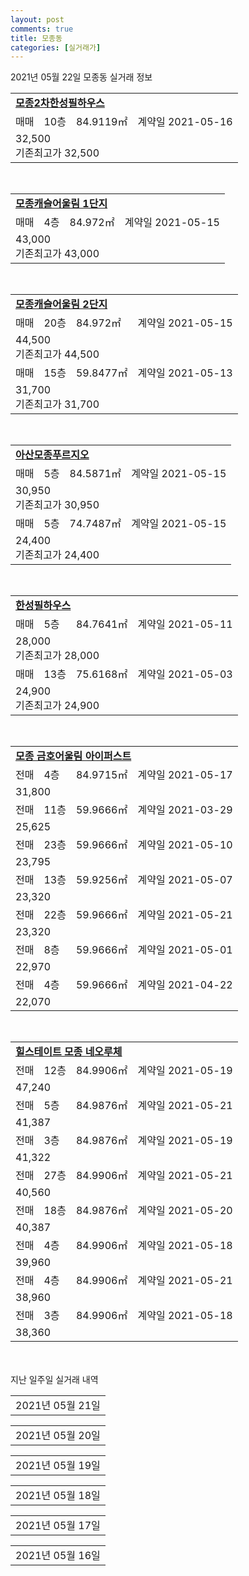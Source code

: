 ```yaml
---
layout: post
comments: true
title: 모종동
categories: [실거래가]
---
```


2021년 05월 22일 모종동 실거래 정보

<table>
  <tr>
    <td colspan="4" style="font-weight: bold;"><a href="https://search.naver.com/search.naver?query=모종2차한성필하우스">모종2차한성필하우스</a></td>
  </tr>
    
  <tr>
    <td>매매</td>
    <td>10층</td>
    <td>84.9119㎡</td>
    <td>계약일 2021-05-16</td>
  </tr>
  <tr>
    <td colspan="4">32,500<br>기존최고가 32,500</td>
  </tr>
    
</table>
<br>
<table>
  <tr>
    <td colspan="4" style="font-weight: bold;"><a href="https://search.naver.com/search.naver?query=모종캐슬어울림 1단지">모종캐슬어울림 1단지</a></td>
  </tr>
    
  <tr>
    <td>매매</td>
    <td>4층</td>
    <td>84.972㎡</td>
    <td>계약일 2021-05-15</td>
  </tr>
  <tr>
    <td colspan="4">43,000<br>기존최고가 43,000</td>
  </tr>
    
</table>
<br>
<table>
  <tr>
    <td colspan="4" style="font-weight: bold;"><a href="https://search.naver.com/search.naver?query=모종캐슬어울림 2단지">모종캐슬어울림 2단지</a></td>
  </tr>
    
  <tr>
    <td>매매</td>
    <td>20층</td>
    <td>84.972㎡</td>
    <td>계약일 2021-05-15</td>
  </tr>
  <tr>
    <td colspan="4">44,500<br>기존최고가 44,500</td>
  </tr>
    
  <tr>
    <td>매매</td>
    <td>15층</td>
    <td>59.8477㎡</td>
    <td>계약일 2021-05-13</td>
  </tr>
  <tr>
    <td colspan="4">31,700<br>기존최고가 31,700</td>
  </tr>
    
</table>
<br>
<table>
  <tr>
    <td colspan="4" style="font-weight: bold;"><a href="https://search.naver.com/search.naver?query=아산모종푸르지오">아산모종푸르지오</a></td>
  </tr>
    
  <tr>
    <td>매매</td>
    <td>5층</td>
    <td>84.5871㎡</td>
    <td>계약일 2021-05-15</td>
  </tr>
  <tr>
    <td colspan="4">30,950<br>기존최고가 30,950</td>
  </tr>
    
  <tr>
    <td>매매</td>
    <td>5층</td>
    <td>74.7487㎡</td>
    <td>계약일 2021-05-15</td>
  </tr>
  <tr>
    <td colspan="4">24,400<br>기존최고가 24,400</td>
  </tr>
    
</table>
<br>
<table>
  <tr>
    <td colspan="4" style="font-weight: bold;"><a href="https://search.naver.com/search.naver?query=한성필하우스">한성필하우스</a></td>
  </tr>
    
  <tr>
    <td>매매</td>
    <td>5층</td>
    <td>84.7641㎡</td>
    <td>계약일 2021-05-11</td>
  </tr>
  <tr>
    <td colspan="4">28,000<br>기존최고가 28,000</td>
  </tr>
    
  <tr>
    <td>매매</td>
    <td>13층</td>
    <td>75.6168㎡</td>
    <td>계약일 2021-05-03</td>
  </tr>
  <tr>
    <td colspan="4">24,900<br>기존최고가 24,900</td>
  </tr>
    
</table>
<br>
<table>
  <tr>
    <td colspan="4" style="font-weight: bold;"><a href="https://search.naver.com/search.naver?query=모종 금호어울림 아이퍼스트">모종 금호어울림 아이퍼스트</a></td>
  </tr>
    
  <tr>
    <td>전매</td>
    <td>4층</td>
    <td>84.9715㎡</td>
    <td>계약일 2021-05-17</td>
  </tr>
  <tr>
    <td colspan="4">31,800</td>
  </tr>
    
  <tr>
    <td>전매</td>
    <td>11층</td>
    <td>59.9666㎡</td>
    <td>계약일 2021-03-29</td>
  </tr>
  <tr>
    <td colspan="4">25,625</td>
  </tr>
    
  <tr>
    <td>전매</td>
    <td>23층</td>
    <td>59.9666㎡</td>
    <td>계약일 2021-05-10</td>
  </tr>
  <tr>
    <td colspan="4">23,795</td>
  </tr>
    
  <tr>
    <td>전매</td>
    <td>13층</td>
    <td>59.9256㎡</td>
    <td>계약일 2021-05-07</td>
  </tr>
  <tr>
    <td colspan="4">23,320</td>
  </tr>
    
  <tr>
    <td>전매</td>
    <td>22층</td>
    <td>59.9666㎡</td>
    <td>계약일 2021-05-21</td>
  </tr>
  <tr>
    <td colspan="4">23,320</td>
  </tr>
    
  <tr>
    <td>전매</td>
    <td>8층</td>
    <td>59.9666㎡</td>
    <td>계약일 2021-05-01</td>
  </tr>
  <tr>
    <td colspan="4">22,970</td>
  </tr>
    
  <tr>
    <td>전매</td>
    <td>4층</td>
    <td>59.9666㎡</td>
    <td>계약일 2021-04-22</td>
  </tr>
  <tr>
    <td colspan="4">22,070</td>
  </tr>
    
</table>
<br>
<table>
  <tr>
    <td colspan="4" style="font-weight: bold;"><a href="https://search.naver.com/search.naver?query=힐스테이트 모종 네오루체">힐스테이트 모종 네오루체</a></td>
  </tr>
    
  <tr>
    <td>전매</td>
    <td>12층</td>
    <td>84.9906㎡</td>
    <td>계약일 2021-05-19</td>
  </tr>
  <tr>
    <td colspan="4">47,240</td>
  </tr>
    
  <tr>
    <td>전매</td>
    <td>5층</td>
    <td>84.9876㎡</td>
    <td>계약일 2021-05-21</td>
  </tr>
  <tr>
    <td colspan="4">41,387</td>
  </tr>
    
  <tr>
    <td>전매</td>
    <td>3층</td>
    <td>84.9876㎡</td>
    <td>계약일 2021-05-19</td>
  </tr>
  <tr>
    <td colspan="4">41,322</td>
  </tr>
    
  <tr>
    <td>전매</td>
    <td>27층</td>
    <td>84.9906㎡</td>
    <td>계약일 2021-05-21</td>
  </tr>
  <tr>
    <td colspan="4">40,560</td>
  </tr>
    
  <tr>
    <td>전매</td>
    <td>18층</td>
    <td>84.9876㎡</td>
    <td>계약일 2021-05-20</td>
  </tr>
  <tr>
    <td colspan="4">40,387</td>
  </tr>
    
  <tr>
    <td>전매</td>
    <td>4층</td>
    <td>84.9906㎡</td>
    <td>계약일 2021-05-18</td>
  </tr>
  <tr>
    <td colspan="4">39,960</td>
  </tr>
    
  <tr>
    <td>전매</td>
    <td>4층</td>
    <td>84.9906㎡</td>
    <td>계약일 2021-05-21</td>
  </tr>
  <tr>
    <td colspan="4">38,960</td>
  </tr>
    
  <tr>
    <td>전매</td>
    <td>3층</td>
    <td>84.9906㎡</td>
    <td>계약일 2021-05-18</td>
  </tr>
  <tr>
    <td colspan="4">38,360</td>
  </tr>
    
</table>
    
<div style="margin-top: 50px; margin-bottom: 13px">지난 일주일 실거래 내역</div>

  <table style="width: 100%; margin-bottom: 1px">
      <tr class="header">
        <td>2021년 05월 21일</td>
      </tr>
      <tr class="child" style="display: none">
        <td>
            
        <table>
          <tr>
            <td colspan="4" style="font-weight: bold;"><a href="https://search.naver.com/search.naver?query=라이프타운">라이프타운</a></td>
          </tr>

          <tr>
            <td>매매</td>
            <td>8층</td>
            <td>84.98㎡</td>
            <td>계약일 2021-05-12</td>
          </tr>
          <tr>
            <td colspan="4">12,600<br>기존최고가 12,600</td>
          </tr>
    
        </table>
        <table style="margin-top: 5px">
          <tr>
            <td colspan="4" style="font-weight: bold;"><a href="https://search.naver.com/search.naver?query=모종캐슬어울림 1단지">모종캐슬어울림 1단지</a></td>
          </tr>
    
          <tr>
            <td>매매</td>
            <td>8층</td>
            <td>84.9206㎡</td>
            <td>계약일 2021-05-20</td>
          </tr>
          <tr>
            <td colspan="4">41,000<br>기존최고가 41,000</td>
          </tr>
    
        </table>
        <table style="margin-top: 5px">
          <tr>
            <td colspan="4" style="font-weight: bold;"><a href="https://search.naver.com/search.naver?query=모종캐슬어울림 3단지">모종캐슬어울림 3단지</a></td>
          </tr>
    
          <tr>
            <td>매매</td>
            <td>15층</td>
            <td>84.9206㎡</td>
            <td>계약일 2021-05-01</td>
          </tr>
          <tr>
            <td colspan="4">49,000<br>기존최고가 49,000</td>
          </tr>
    
          <tr>
            <td>매매</td>
            <td>13층</td>
            <td>59.8477㎡</td>
            <td>계약일 2021-05-08</td>
          </tr>
          <tr>
            <td colspan="4">30,900<br>기존최고가 30,900</td>
          </tr>
    
          <tr>
            <td>매매</td>
            <td>23층</td>
            <td>59.8477㎡</td>
            <td>계약일 2021-05-17</td>
          </tr>
          <tr>
            <td colspan="4">30,200<br>기존최고가 30,200</td>
          </tr>
    
        </table>
        <table style="margin-top: 5px">
          <tr>
            <td colspan="4" style="font-weight: bold;"><a href="https://search.naver.com/search.naver?query=모종캐슬어울림 1단지">모종캐슬어울림 1단지</a></td>
          </tr>
    
          <tr>
            <td>전세</td>
            <td>8층</td>
            <td>84.9206㎡</td>
            <td>계약일 2021-05-20</td>
          </tr>
          <tr>
            <td colspan="4">37,000<br>기존최고가 None</td>
          </tr>
    
        </table>
        <table style="margin-top: 5px">
          <tr>
            <td colspan="4" style="font-weight: bold;"><a href="https://search.naver.com/search.naver?query=모종한성하우시스">모종한성하우시스</a></td>
          </tr>
    
          <tr>
            <td>월세</td>
            <td>9층</td>
            <td>36.1874㎡</td>
            <td>계약일 2021-04-03</td>
          </tr>
          <tr>
            <td colspan="4">40 (1,000)<br>기존최고가 8,700 (1,000)</td>
          </tr>
    
        </table>
        <table style="margin-top: 5px">
          <tr>
            <td colspan="4" style="font-weight: bold;"><a href="https://search.naver.com/search.naver?query=모종 금호어울림 아이퍼스트">모종 금호어울림 아이퍼스트</a></td>
          </tr>
    
          <tr>
            <td>전매</td>
            <td>13층</td>
            <td>84.9715㎡</td>
            <td>계약일 2021-05-12</td>
          </tr>
          <tr>
            <td colspan="4">33,450</td>
          </tr>
    
          <tr>
            <td>전매</td>
            <td>2층</td>
            <td>84.9715㎡</td>
            <td>계약일 2021-05-13</td>
          </tr>
          <tr>
            <td colspan="4">30,200</td>
          </tr>
    
          <tr>
            <td>전매</td>
            <td>23층</td>
            <td>59.9256㎡</td>
            <td>계약일 2021-05-18</td>
          </tr>
          <tr>
            <td colspan="4">24,392</td>
          </tr>
    
          <tr>
            <td>전매</td>
            <td>13층</td>
            <td>59.9666㎡</td>
            <td>계약일 2021-05-18</td>
          </tr>
          <tr>
            <td colspan="4">24,020</td>
          </tr>
    
          <tr>
            <td>전매</td>
            <td>9층</td>
            <td>59.9666㎡</td>
            <td>계약일 2021-05-05</td>
          </tr>
          <tr>
            <td colspan="4">23,370</td>
          </tr>
    
          <tr>
            <td>전매</td>
            <td>7층</td>
            <td>59.9666㎡</td>
            <td>계약일 2021-04-24</td>
          </tr>
          <tr>
            <td colspan="4">22,870</td>
          </tr>
    
          <tr>
            <td>전매</td>
            <td>5층</td>
            <td>59.9666㎡</td>
            <td>계약일 2021-04-30</td>
          </tr>
          <tr>
            <td colspan="4">22,670</td>
          </tr>
    
        </table>
        <table style="margin-top: 5px">
          <tr>
            <td colspan="4" style="font-weight: bold;"><a href="https://search.naver.com/search.naver?query=힐스테이트 모종 네오루체">힐스테이트 모종 네오루체</a></td>
          </tr>
    
          <tr>
            <td>전매</td>
            <td>9층</td>
            <td>99.9805㎡</td>
            <td>계약일 2021-05-19</td>
          </tr>
          <tr>
            <td colspan="4">48,707</td>
          </tr>
    
          <tr>
            <td>전매</td>
            <td>5층</td>
            <td>99.9805㎡</td>
            <td>계약일 2021-05-18</td>
          </tr>
          <tr>
            <td colspan="4">48,407</td>
          </tr>
    
          <tr>
            <td>전매</td>
            <td>21층</td>
            <td>84.9906㎡</td>
            <td>계약일 2021-05-18</td>
          </tr>
          <tr>
            <td colspan="4">45,830</td>
          </tr>
    
          <tr>
            <td>전매</td>
            <td>8층</td>
            <td>84.9906㎡</td>
            <td>계약일 2021-05-09</td>
          </tr>
          <tr>
            <td colspan="4">44,810</td>
          </tr>
    
          <tr>
            <td>전매</td>
            <td>12층</td>
            <td>84.9876㎡</td>
            <td>계약일 2021-05-18</td>
          </tr>
          <tr>
            <td colspan="4">41,387</td>
          </tr>
    
          <tr>
            <td>전매</td>
            <td>15층</td>
            <td>84.9906㎡</td>
            <td>계약일 2021-05-18</td>
          </tr>
          <tr>
            <td colspan="4">40,560</td>
          </tr>
    
          <tr>
            <td>전매</td>
            <td>14층</td>
            <td>84.9906㎡</td>
            <td>계약일 2021-05-18</td>
          </tr>
          <tr>
            <td colspan="4">40,560</td>
          </tr>
    
          <tr>
            <td>전매</td>
            <td>8층</td>
            <td>84.9876㎡</td>
            <td>계약일 2021-05-19</td>
          </tr>
          <tr>
            <td colspan="4">40,487</td>
          </tr>
    
          <tr>
            <td>전매</td>
            <td>11층</td>
            <td>84.9876㎡</td>
            <td>계약일 2021-05-18</td>
          </tr>
          <tr>
            <td colspan="4">40,387</td>
          </tr>
    
          <tr>
            <td>전매</td>
            <td>6층</td>
            <td>84.9906㎡</td>
            <td>계약일 2021-05-20</td>
          </tr>
          <tr>
            <td colspan="4">40,318</td>
          </tr>
    
          <tr>
            <td>전매</td>
            <td>10층</td>
            <td>84.9906㎡</td>
            <td>계약일 2021-05-18</td>
          </tr>
          <tr>
            <td colspan="4">38,560</td>
          </tr>
    
          <tr>
            <td>전매</td>
            <td>16층</td>
            <td>74.9863㎡</td>
            <td>계약일 2021-05-19</td>
          </tr>
          <tr>
            <td colspan="4">36,546</td>
          </tr>
    
          <tr>
            <td>전매</td>
            <td>9층</td>
            <td>74.9863㎡</td>
            <td>계약일 2021-05-18</td>
          </tr>
          <tr>
            <td colspan="4">36,349</td>
          </tr>
    
        </table>
    
        </td>
      </tr>
  </table>
    
  <table style="width: 100%; margin-bottom: 1px">
      <tr class="header">
        <td>2021년 05월 20일</td>
      </tr>
      <tr class="child" style="display: none">
        <td>
            
        <table>
          <tr>
            <td colspan="4" style="font-weight: bold;"><a href="https://search.naver.com/search.naver?query=실거래정보없음">실거래정보없음</a></td>
          </tr>

        </table>
    
        </td>
      </tr>
  </table>
    
  <table style="width: 100%; margin-bottom: 1px">
      <tr class="header">
        <td>2021년 05월 19일</td>
      </tr>
      <tr class="child" style="display: none">
        <td>
            
        <table>
          <tr>
            <td colspan="4" style="font-weight: bold;"><a href="https://search.naver.com/search.naver?query=모종캐슬어울림 2단지">모종캐슬어울림 2단지</a></td>
          </tr>

          <tr>
            <td>매매</td>
            <td>18층</td>
            <td>59.8477㎡</td>
            <td>계약일 2021-04-27</td>
          </tr>
          <tr>
            <td colspan="4">29,800<br>기존최고가 29,800</td>
          </tr>
    
        </table>
        <table style="margin-top: 5px">
          <tr>
            <td colspan="4" style="font-weight: bold;"><a href="https://search.naver.com/search.naver?query=한라동백">한라동백</a></td>
          </tr>
    
          <tr>
            <td>매매</td>
            <td>16층</td>
            <td>59.95㎡</td>
            <td>계약일 2021-05-01</td>
          </tr>
          <tr>
            <td colspan="4">14,400<br>기존최고가 14,400</td>
          </tr>
    
          <tr>
            <td>매매</td>
            <td>18층</td>
            <td>59.91㎡</td>
            <td>계약일 2021-04-29</td>
          </tr>
          <tr>
            <td colspan="4">13,000<br>기존최고가 13,000</td>
          </tr>
    
        </table>
        <table style="margin-top: 5px">
          <tr>
            <td colspan="4" style="font-weight: bold;"><a href="https://search.naver.com/search.naver?query=모종캐슬어울림 2단지">모종캐슬어울림 2단지</a></td>
          </tr>
    
          <tr>
            <td>전세</td>
            <td>16층</td>
            <td>59.8477㎡</td>
            <td>계약일 2021-04-29</td>
          </tr>
          <tr>
            <td colspan="4">26,000</td>
          </tr>
    
        </table>
        <table style="margin-top: 5px">
          <tr>
            <td colspan="4" style="font-weight: bold;"><a href="https://search.naver.com/search.naver?query=모종캐슬어울림 3단지">모종캐슬어울림 3단지</a></td>
          </tr>
    
          <tr>
            <td>전세</td>
            <td>23층</td>
            <td>59.8477㎡</td>
            <td>계약일 2021-05-17</td>
          </tr>
          <tr>
            <td colspan="4">26,000<br>기존최고가 None</td>
          </tr>
    
        </table>
        <table style="margin-top: 5px">
          <tr>
            <td colspan="4" style="font-weight: bold;"><a href="https://search.naver.com/search.naver?query=힐스테이트 모종 네오루체">힐스테이트 모종 네오루체</a></td>
          </tr>
    
          <tr>
            <td>전매</td>
            <td>26층</td>
            <td>99.9805㎡</td>
            <td>계약일 2021-05-18</td>
          </tr>
          <tr>
            <td colspan="4">50,707</td>
          </tr>
    
          <tr>
            <td>전매</td>
            <td>16층</td>
            <td>84.9906㎡</td>
            <td>계약일 2021-05-18</td>
          </tr>
          <tr>
            <td colspan="4">41,060</td>
          </tr>
    
        </table>
    
        </td>
      </tr>
  </table>
    
  <table style="width: 100%; margin-bottom: 1px">
      <tr class="header">
        <td>2021년 05월 18일</td>
      </tr>
      <tr class="child" style="display: none">
        <td>
            
        <table>
          <tr>
            <td colspan="4" style="font-weight: bold;"><a href="https://search.naver.com/search.naver?query=모종캐슬어울림 2단지">모종캐슬어울림 2단지</a></td>
          </tr>

          <tr>
            <td>매매</td>
            <td>19층</td>
            <td>59.8477㎡</td>
            <td>계약일 2021-05-15</td>
          </tr>
          <tr>
            <td colspan="4">30,500<br>기존최고가 30,500</td>
          </tr>
    
        </table>
        <table style="margin-top: 5px">
          <tr>
            <td colspan="4" style="font-weight: bold;"><a href="https://search.naver.com/search.naver?query=아산모종푸르지오">아산모종푸르지오</a></td>
          </tr>
    
          <tr>
            <td>매매</td>
            <td>19층</td>
            <td>84.5871㎡</td>
            <td>계약일 2021-05-16</td>
          </tr>
          <tr>
            <td colspan="4">30,300<br>기존최고가 30,300</td>
          </tr>
    
        </table>
        <table style="margin-top: 5px">
          <tr>
            <td colspan="4" style="font-weight: bold;"><a href="https://search.naver.com/search.naver?query=한라동백">한라동백</a></td>
          </tr>
    
          <tr>
            <td>매매</td>
            <td>8층</td>
            <td>59.91㎡</td>
            <td>계약일 2021-05-15</td>
          </tr>
          <tr>
            <td colspan="4">11,400<br>기존최고가 11,400</td>
          </tr>
    
        </table>
    
        </td>
      </tr>
  </table>
    
  <table style="width: 100%; margin-bottom: 1px">
      <tr class="header">
        <td>2021년 05월 17일</td>
      </tr>
      <tr class="child" style="display: none">
        <td>
            
        <table>
          <tr>
            <td colspan="4" style="font-weight: bold;"><a href="https://search.naver.com/search.naver?query=실거래정보없음">실거래정보없음</a></td>
          </tr>

        </table>
    
        </td>
      </tr>
  </table>
    
  <table style="width: 100%; margin-bottom: 1px">
      <tr class="header">
        <td>2021년 05월 16일</td>
      </tr>
      <tr class="child" style="display: none">
        <td>
            
        <table>
          <tr>
            <td colspan="4" style="font-weight: bold;"><a href="https://search.naver.com/search.naver?query=실거래정보없음">실거래정보없음</a></td>
          </tr>

        </table>
    
        </td>
      </tr>
  </table>
    

